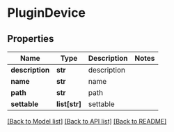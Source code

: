 # PluginDevice

## Properties
Name | Type | Description | Notes
------------ | ------------- | ------------- | -------------
**description** | **str** | description | 
**name** | **str** | name | 
**path** | **str** | path | 
**settable** | **list[str]** | settable | 

[[Back to Model list]](../README.md#documentation-for-models) [[Back to API list]](../README.md#documentation-for-api-endpoints) [[Back to README]](../README.md)


